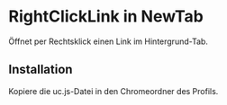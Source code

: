 # RightClickLink in NewTab
Öffnet per Rechtsklick einen Link im Hintergrund-Tab.

## Installation
Kopiere die uc.js-Datei in den Chromeordner des Profils.

